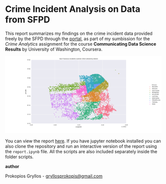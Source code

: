 
# Crime Incident Analysis on Data from SFPD


This report summarizes my findings on the crime incident data provided freely by the SFPD through the [portal](https://data.sfgov.org/), as part of my sumbission for the _Crime Analytics_ assignment for the course __Communicating Data Science Results__ by University of Washington, Coursera.


![alt text][density_1]

[density_1]: http://raw.githubusercontent.com/PGryllos/SanFranciscoCrimeAnalysis/master/figures/figure_1_density.png


You can view the report [here][report]. If you have jupyter notebook installed you can also clone the repository and run
an interactive version of the report using the `report.ipynb` file. All the scripts are also included separately inside the folder scripts.


__author__ 

Prokopios Gryllos - gryllosprokopis@gmail.com

[report]: https://github.com/PGryllos/SanFranciscoCrimeAnalysis/blob/master/report.ipynb
